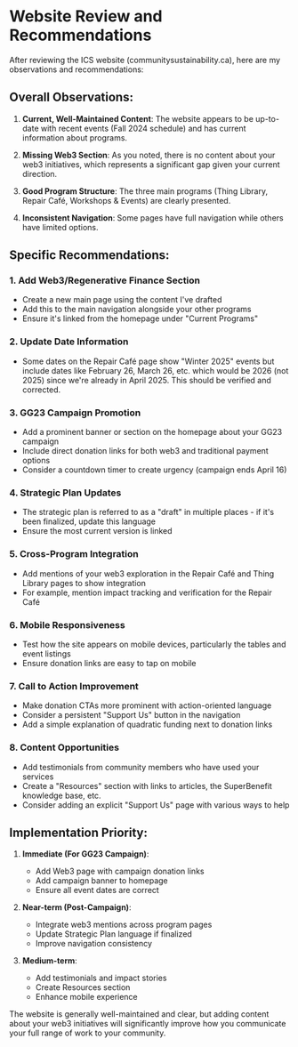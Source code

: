 # Website Review and Recommendations

After reviewing the ICS website (communitysustainability.ca), here are my observations and recommendations:

## Overall Observations:

1. **Current, Well-Maintained Content**: The website appears to be up-to-date with recent events (Fall 2024 schedule) and has current information about programs.

2. **Missing Web3 Section**: As you noted, there is no content about your web3 initiatives, which represents a significant gap given your current direction.

3. **Good Program Structure**: The three main programs (Thing Library, Repair Café, Workshops & Events) are clearly presented.

4. **Inconsistent Navigation**: Some pages have full navigation while others have limited options.

## Specific Recommendations:

### 1. Add Web3/Regenerative Finance Section
- Create a new main page using the content I've drafted
- Add this to the main navigation alongside your other programs
- Ensure it's linked from the homepage under "Current Programs"

### 2. Update Date Information
- Some dates on the Repair Café page show "Winter 2025" events but include dates like February 26, March 26, etc. which would be 2026 (not 2025) since we're already in April 2025. This should be verified and corrected.

### 3. GG23 Campaign Promotion
- Add a prominent banner or section on the homepage about your GG23 campaign
- Include direct donation links for both web3 and traditional payment options
- Consider a countdown timer to create urgency (campaign ends April 16)

### 4. Strategic Plan Updates
- The strategic plan is referred to as a "draft" in multiple places - if it's been finalized, update this language
- Ensure the most current version is linked

### 5. Cross-Program Integration
- Add mentions of your web3 exploration in the Repair Café and Thing Library pages to show integration
- For example, mention impact tracking and verification for the Repair Café

### 6. Mobile Responsiveness
- Test how the site appears on mobile devices, particularly the tables and event listings
- Ensure donation links are easy to tap on mobile

### 7. Call to Action Improvement
- Make donation CTAs more prominent with action-oriented language
- Consider a persistent "Support Us" button in the navigation
- Add a simple explanation of quadratic funding next to donation links

### 8. Content Opportunities
- Add testimonials from community members who have used your services
- Create a "Resources" section with links to articles, the SuperBenefit knowledge base, etc.
- Consider adding an explicit "Support Us" page with various ways to help

## Implementation Priority:

1. **Immediate (For GG23 Campaign)**:
   - Add Web3 page with campaign donation links
   - Add campaign banner to homepage
   - Ensure all event dates are correct

2. **Near-term (Post-Campaign)**:
   - Integrate web3 mentions across program pages
   - Update Strategic Plan language if finalized
   - Improve navigation consistency

3. **Medium-term**:
   - Add testimonials and impact stories
   - Create Resources section
   - Enhance mobile experience

The website is generally well-maintained and clear, but adding content about your web3 initiatives will significantly improve how you communicate your full range of work to your community.